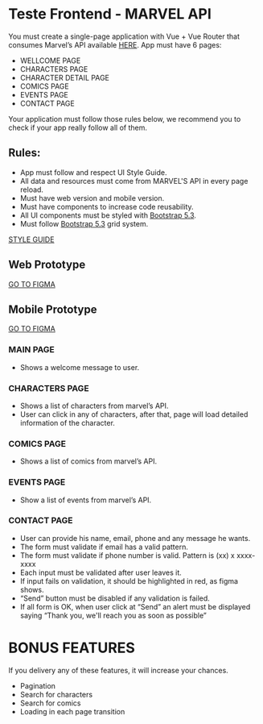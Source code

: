 # Teste Frontend - MARVEL API

You must create a single-page application with Vue + Vue Router that consumes Marvel’s API available [HERE](https://developer.marvel.com/docs).
App must have 6 pages:
- WELLCOME PAGE
- CHARACTERS PAGE
- CHARACTER DETAIL PAGE
- COMICS PAGE
- EVENTS PAGE
- CONTACT PAGE

Your application must follow those rules below, we recommend you to check if your app really follow all of them.
## Rules:
- App must follow and respect UI Style Guide.
- All data and resources must come from MARVEL'S API in every page reload.
- Must have web version and mobile version.
- Must have components to increase code reusability.
- All UI components must be styled with [Bootstrap 5.3](https://getbootstrap.com).
- Must follow [Bootstrap 5.3](https://getbootstrap.com) grid system.



[STYLE GUIDE](https://www.figma.com/file/b21cB6Ph702fL11DqwoyWP/Teste-Frontend---Bee-Delivery?type=design&node-id=2-2&mode=design&t=3U9mo2tpqc08ckd9-0)

## Web Prototype
[GO TO FIGMA](https://www.figma.com/proto/IivV2Vq6MJ6a24usioCuUk/Teste-t%C3%A9cnico-Mobile-Bee-Delivery?type=design&node-id=203-2&viewport=1176%2C813%2C0.33&t=qEb3f4U1t5a4suOv-0&scaling=scale-down&starting-point-node-id=212%3A45)


## Mobile Prototype
[GO TO FIGMA](https://www.figma.com/proto/IivV2Vq6MJ6a24usioCuUk/Teste-técnico-Mobile---Bee-Delivery?type=design&node-id=212-45&viewport=1176%2C813%2C0.33&t=qEb3f4U1t5a4suOv-0&scaling=scale-down&starting-point-node-id=212%3A45)



### MAIN PAGE
- Shows a welcome message to user.

### CHARACTERS PAGE
- Shows a list of characters from marvel’s API.
- User can click in any of characters, after that, page will load detailed information of the character.

### COMICS PAGE
- Shows a list of comics from marvel’s API.

### EVENTS PAGE
- Show a list of events from marvel’s API.


### CONTACT PAGE
- User can provide his name, email, phone and any message he wants.
- The form must validate if email has a valid pattern.
- The form must validate if phone number is valid. Pattern is (xx) x xxxx-xxxx
- Each input must be validated after user leaves it.
- If input fails on validation, it should be highlighted in red, as figma shows.
- “Send” button must be disabled if any validation is failed.
- If all form is OK, when user click at “Send” an alert must be displayed saying “Thank you, we'll reach you as soon as possible”

# BONUS FEATURES
If you delivery any of these features, it will increase your chances.
- Pagination
- Search for characters
- Search for comics
- Loading in each page transition